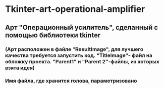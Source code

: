 # Tkinter-art-operational-amplifier
## Арт "Операционный усилитель", сделанный с помощью библиотеки tkinter 
### (Арт расположен в файле "ResultImage", для лучшего качества требуется запустить код. "TitleImage"- файл на обложку проекта. "Parent1" и "Parent 2"-файлы, из которых взята идея)
### Имя файла, где хранится голова, параметризовано
